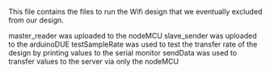 This file contains the files to run the Wifi design that we eventually excluded from our design.

master_reader was uploaded to the nodeMCU
slave_sender was uploaded to the arduinoDUE
testSampleRate was used to test the transfer rate of the design by printing values to the serial monitor
sendData was used to transfer values to the server via only the nodeMCU
